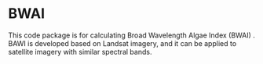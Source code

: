 # BWAI
This code package is for calculating Broad Wavelength Algae Index (BWAI) . BAWI is developed based on Landsat imagery, and it can be applied to satellite imagery with similar spectral bands.
